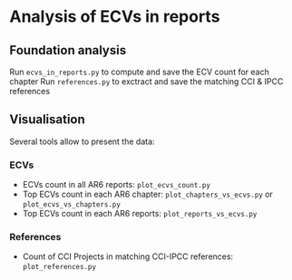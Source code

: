 # Analysis of ECVs in reports

## Foundation analysis
Run `ecvs_in_reports.py` to compute and save the ECV count for each chapter
Run `references.py` to exctract and save the matching CCI & IPCC references

## Visualisation
Several tools allow to present the data:

### ECVs
- ECVs count in all AR6 reports: `plot_ecvs_count.py`
- Top ECVs count in each AR6 chapter: `plot_chapters_vs_ecvs.py` or `plot_ecvs_vs_chapters.py`
- Top ECVs count in each AR6 reports: `plot_reports_vs_ecvs.py`

### References
- Count of CCI Projects in matching CCI-IPCC references: `plot_references.py`